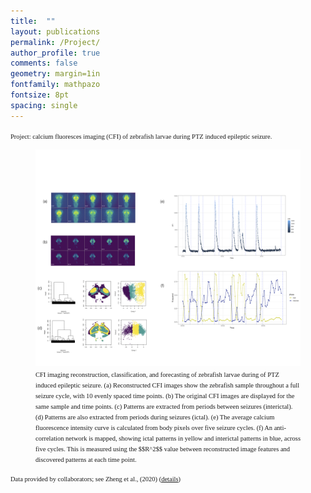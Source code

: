 ```yaml
---
title:  ""
layout: publications
permalink: /Project/
author_profile: true
comments: false
geometry: margin=1in
fontfamily: mathpazo
fontsize: 8pt
spacing: single
---
```



<!--
<p><span style="font-family:Times New Roman; font-size:0.75em;"> 
 Project 1: fMRI image reconstruction </span></p>
<figure>
  <img src="/assets/images/yy/fig1.png" alt="Project 1 Image" style="max-width:100%;height:auto;">
  <figcaption><span style="font-family:Times New Roman; font-size:0.75em;"> fMRI image reconstruction for a single subject using new feature reconstruction techniques:
(a) Shows regions of brain activation when listening to human voices compared to nature sounds.
(b) Displays fMRI reconstructions of brain regions activated by nature sounds.
(c) Displays fMRI reconstructions of brain regions activated by human voices.
</span></figcaption>
</figure>

<span style="font-family:Times New Roman; font-size:0.75em;"> 
The "voice localizer" dataset is freely available on <a href="https://pubmed.ncbi.nlm.nih.gov/30676975/">OpenNEUROs</a> (Gorgolewski et al., 2017).</span>
-->



<p><span style="font-family:Times New Roman; font-size:0.75em;">  Project: calcium fluoresces imaging (CFI) of zebrafish larvae during PTZ induced epileptic seizure. </span></p>
<figure>
  <img src="/assets/images/yy/zebrafish.png" alt="Project 2 Image" style="max-width:100%;height:auto;">
  <figcaption><span style="font-family:Times New Roman; font-size:0.75em;">  CFI imaging reconstruction, classification, and forecasting of zebrafish larvae during of PTZ induced epileptic seizure. (a) Reconstructed CFI images show the zebrafish sample throughout a full seizure cycle, with 10 evenly spaced time points.
(b) The original CFI images are displayed for the same sample and time points.
(c) Patterns are extracted from periods between seizures (interictal).
(d) Patterns are also extracted from periods during seizures (ictal).
(e) The average calcium fluorescence intensity curve is calculated from body pixels over five seizure cycles.
(f) An anti-correlation network is mapped, showing ictal patterns in yellow and interictal patterns in blue, across five cycles. This is measured using the $$R^2$$ value between reconstructed image features and discovered patterns at each time point.</span></figcaption>
</figure>

<span style="font-family:Times New Roman; font-size:0.75em;"> 
Data provided by collaborators; see Zheng et al., (2020) (<a href="https://pubmed.ncbi.nlm.nih.gov/30676975/">details</a>)</span>





